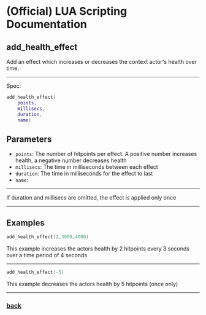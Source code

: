 
# (Official) LUA Scripting Documentation

## add_health_effect

Add an effect which increases or decreases the context actor's health over time.

___

Spec:

```lua
add_health_effect(
	points,
	millisecs,
	duration,
	name)
```

## Parameters

- `points`: The number of hitpoints per effect. A positive number increases health, a negative number decreases health
- `millisecs`: The time in milliseconds between each effect
- `duration`: The time in milliseconds for the effect to last
- `name`: 

___

If duration and millisecs are omitted, the effect is applied only once

___

## Examples

```lua
add_health_effect(2,3000,4000)
```

This example increases the actors health by 2 hitpoints every 3 seconds over a time period of 4 seconds

___

```lua
add_health_effect(-5)
```

This example decreases the actors health by 5 hitpoints (once only)

___

### [back](../other)
